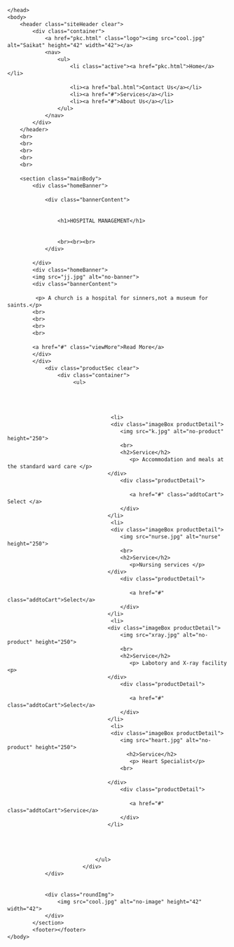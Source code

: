 

<!DOCTYPE html>
<html>
	<head>
		<meta name="viewport" content="width=device-width, initial-scale=1.0">
		<title>HOSPITAL MANAGEMENT</title>
		<link rel="stylesheet" type="text/css" href="pck.css">
		<link href="https://fonts.googleapis.com/css?family=Open+Sans:300,300i,400,400i,600,600i,700,700i,800,800i" rel="stylesheet">
		
	</head>
	<body>
		<header class="siteHeader clear">
			<div class="container">
				<a href="pkc.html" class="logo"><img src="cool.jpg" alt="Saikat" height="42" width="42"></a>
				<nav>
					<ul>
						<li class="active"><a href="pkc.html">Home</a></li>
						
						<li><a href="bal.html">Contact Us</a></li>
						<li><a href="#">Services</a></li>
						<li><a href="#">About Us</a></li>
					</ul>
				</nav>
			</div>
		</header>
		<br>
		<br>
		<br>
		<br>
		<br>
		
		<section class="mainBody">
			<div class="homeBanner">
				
				<div class="bannerContent">
					

					<h1>HOSPITAL MANAGEMENT</h1>
					
					
					<br><br><br>
				</div>
				
			</div>	
			<div class="homeBanner">
			<img src="jj.jpg" alt="no-banner">
			<div class="bannerContent">
			
			 <p> A church is a hospital for sinners,not a museum for saints.</p>
			<br>
			<br>
			<br>
			<br>
			
			<a href="#" class="viewMore">Read More</a>
			</div>
			</div>
				<div class="productSec clear">
					<div class="container">
						 <ul>
							       
									 
									 
									 
									 <li>
									 <div class="imageBox productDetail">
								        <img src="k.jpg" alt="no-product" height="250">
								        <br>
								        <h2>Service</h2>
										   <p> Accommodation and meals at the standard ward care </p>
									</div>
										<div class="productDetail">
										   
										   <a href="#" class="addtoCart"> Select </a>
										</div>
									</li>
									 <li>
									 <div class="imageBox productDetail">
								        <img src="nurse.jpg" alt="nurse" height="250">
								        <br>
								        <h2>Service</h2>
										   <p>Nursing services </p>
									</div>
										<div class="productDetail">
										   
										   <a href="#" class="addtoCart">Select</a>
										</div>
									</li>
									 <li>
									<div class="imageBox productDetail">
								        <img src="xray.jpg" alt="no-product" height="250">
								        <br>
								        <h2>Service</h2>
										   <p> Labotory and X-ray facility <p>
									</div>
										<div class="productDetail">
										   
										   <a href="#" class="addtoCart">Select</a>
										</div>
									</li>
									 <li>
									 <div class="imageBox productDetail">
								        <img src="heart.jpg" alt="no-product" height="250">
								          <h2>Service</h2>
										   <p> Heart Specialist</p>
								        <br>

									</div>
										<div class="productDetail">
										 
										   <a href="#" class="addtoCart">Service</a>
										</div>
									</li>
								
									
									
								
								</ul>		
							</div>   
				</div>
				
				
				<div class="roundImg">
					<img src="cool.jpg" alt="no-image" height="42" width="42">
				</div>
            </section>
			<footer></footer>
	</body>
</html>

 
